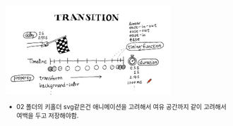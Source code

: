 ![transition image](/assets/image.png)

* 02 폴더의 키홀더 svg같은건 애니메이션을 고려해서
여유 공간까지 같이 고려해서 여백을 두고 저장해야함.

